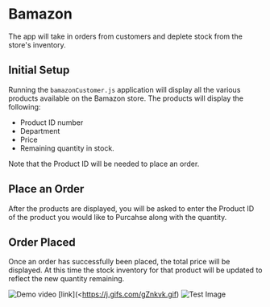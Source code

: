 # Bamazon
 The app will take in orders from customers and deplete stock from the store's inventory.

## Initial Setup
Running the `bamazonCustomer.js` application will display all the various products available on the Bamazon store.
The products will display the following:
- Product ID number
- Department
- Price
- Remaining quantity in stock.

Note that the Product ID will be needed to place an order.

## Place an Order
After the products are displayed, you will be asked to enter the Product ID of the product you would like to Purcahse along with the quantity.

## Order Placed
Once an order has successfully been placed, the total price will be displayed.
At this time the stock inventory for that product will be updated to reflect the new quantity remaining.

 ![Demo video](https://j.gifs.com/gZnkvk.gif)
[link](<https://j.gifs.com/gZnkvk.gif)
![Test Image](/assets/images/displayProducts)
